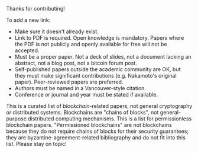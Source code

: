 Thanks for contributing!

To add a new link:

 * Make sure it doesn't already exist.
 * Link to PDF is required. Open knowledge is mandatory. Papers where the PDF
   is not publicly and openly available for free will not be accepted.
 * Must be a proper paper. Not a deck of slides, not a document lacking an
   abstract, not a blog post, not a bitcoin forum post.
 * Self-published papers outside the academic community are OK, but they must
   make significant contributions (e.g. Nakamoto's original paper).
   Peer-reviewed papers are preferred.
 * Authors must be named in a Vancouver-style citation.
 * Conference or journal and year must be stated if available.

This is a curated list of *blockchain*-related papers, not general cryptography
or distributed systems. Blockchains are "chains of blocks", not general-purpose
distributed computing mechanisms. This is a list for permissionless
blockchain papers. "Permissioned blockchains" are not blockchains because they
do not require chains of blocks for their security guarantees; they are
byzantine-agreement-related bibliography and do not fit into this list. Please
stay on topic!
